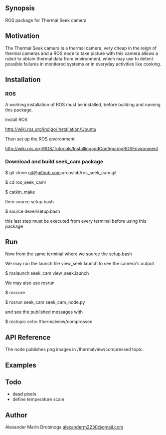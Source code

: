 ## Synopsis

ROS package for Thermal Seek camera

## Motivation

The Thermal Seek camera is a thermal camera, very cheap in the reign of thermal cameras and a ROS node to take picture with this camera allows a robot to obtain thermal data from environment, which may use to detect possible failures in monitored systems or in everyday activities like cooking.

## Installation

### ROS
A working installation of ROS must be installed, before building and running this package.

Install ROS

http://wiki.ros.org/indigo/Installation/Ubuntu

Then set up the ROS environment

http://wiki.ros.org/ROS/Tutorials/InstallingandConfiguringROSEnvironment


### Download and build seek_cam package

$ git clone git@github.com:arcoslab/ros_seek_cam.git

$ cd ros_seek_cam/

$ catkin_make

then source setup.bash

$ source devel/setup.bash

this last step must be executed from every terminal before using this package

## Run
Now from the same terminal where we source the setup.bash

We may run the launch file view_seek.launch to see the camera's output

$ roslaunch seek_cam view_seek.launch

We may also use rosrun

$ roscore

$ rosrun seek_cam seek_cam_node.py

and see the published messages with 

$ rostopic echo /thermalview/compressed


## API Reference

The node publishes png images in /thermalview/compressed topic.

## Examples

## Todo

- dead pixels
- define temperature scale

## Author 
Alexander Marin Drobinoga alexanderm2230@gmail.com

